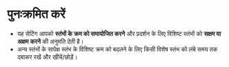 # **पुनःक्रमित करें**

- यह सेटिंग आपको **स्तंभों के क्रम को समायोजित करने** और प्रदर्शन के लिए विशिष्ट स्तंभों को **सक्षम या अक्षम करने** की अनुमति देती है।
- अन्य स्तंभों के सापेक्ष स्तंभ के विशिष्ट क्रम को बदलने के लिए किसी विशेष स्तंभ को लंबे समय तक दबाकर रखें और खींचें/छोड़ें।


